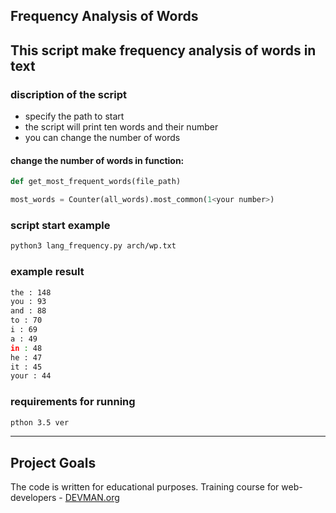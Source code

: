 ## Frequency Analysis of Words

This script make frequency analysis of words in text
---

### discription of the script
+ specify the path to start
+ the script will print ten words and their number
+ you can change the number of words

#### change the number of words in function:
```python
def get_most_frequent_words(file_path)
```
```python
most_words = Counter(all_words).most_common(1<your number>)
```

### script start example
```bash
python3 lang_frequency.py arch/wp.txt
```

### example result
```bash
the : 148
you : 93
and : 88
to : 70
i : 69
a : 49
in : 48
he : 47
it : 45
your : 44

```

### requirements for running
```bash
pthon 3.5 ver
```
---
## Project Goals

The code is written for educational purposes. Training course for web-developers - [DEVMAN.org](https://devman.org)
